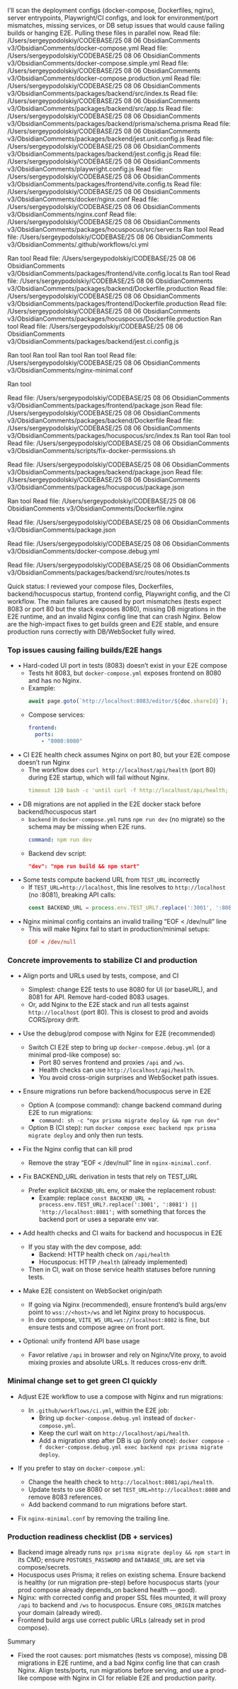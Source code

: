 I'll scan the deployment configs (docker-compose, Dockerfiles, nginx), server entrypoints, Playwright/CI configs, and look for environment/port mismatches, missing services, or DB setup issues that would cause failing builds or hanging E2E. Pulling these files in parallel now.
Read file: /Users/sergeypodolskiy/CODEBASE/25 08 06 ObsidianComments v3/ObsidianComments/docker-compose.yml
Read file: /Users/sergeypodolskiy/CODEBASE/25 08 06 ObsidianComments v3/ObsidianComments/docker-compose.simple.yml
Read file: /Users/sergeypodolskiy/CODEBASE/25 08 06 ObsidianComments v3/ObsidianComments/docker-compose.production.yml
Read file: /Users/sergeypodolskiy/CODEBASE/25 08 06 ObsidianComments v3/ObsidianComments/packages/backend/src/index.ts
Read file: /Users/sergeypodolskiy/CODEBASE/25 08 06 ObsidianComments v3/ObsidianComments/packages/backend/src/app.ts
Read file: /Users/sergeypodolskiy/CODEBASE/25 08 06 ObsidianComments v3/ObsidianComments/packages/backend/prisma/schema.prisma
Read file: /Users/sergeypodolskiy/CODEBASE/25 08 06 ObsidianComments v3/ObsidianComments/packages/backend/jest.unit.config.js
Read file: /Users/sergeypodolskiy/CODEBASE/25 08 06 ObsidianComments v3/ObsidianComments/packages/backend/jest.config.js
Read file: /Users/sergeypodolskiy/CODEBASE/25 08 06 ObsidianComments v3/ObsidianComments/playwright.config.js
Read file: /Users/sergeypodolskiy/CODEBASE/25 08 06 ObsidianComments v3/ObsidianComments/packages/frontend/vite.config.ts
Read file: /Users/sergeypodolskiy/CODEBASE/25 08 06 ObsidianComments v3/ObsidianComments/docker/nginx.conf
Read file: /Users/sergeypodolskiy/CODEBASE/25 08 06 ObsidianComments v3/ObsidianComments/nginx.conf
Read file: /Users/sergeypodolskiy/CODEBASE/25 08 06 ObsidianComments v3/ObsidianComments/packages/hocuspocus/src/server.ts
Ran tool
Read file: /Users/sergeypodolskiy/CODEBASE/25 08 06 ObsidianComments v3/ObsidianComments/.github/workflows/ci.yml

Ran tool
Read file: /Users/sergeypodolskiy/CODEBASE/25 08 06 ObsidianComments v3/ObsidianComments/packages/frontend/vite.config.local.ts
Ran tool
Read file: /Users/sergeypodolskiy/CODEBASE/25 08 06 ObsidianComments v3/ObsidianComments/packages/backend/Dockerfile.production
Read file: /Users/sergeypodolskiy/CODEBASE/25 08 06 ObsidianComments v3/ObsidianComments/packages/frontend/Dockerfile.production
Read file: /Users/sergeypodolskiy/CODEBASE/25 08 06 ObsidianComments v3/ObsidianComments/packages/hocuspocus/Dockerfile.production
Ran tool
Read file: /Users/sergeypodolskiy/CODEBASE/25 08 06 ObsidianComments v3/ObsidianComments/packages/backend/jest.ci.config.js

Ran tool
Ran tool
Ran tool
Ran tool
Read file: /Users/sergeypodolskiy/CODEBASE/25 08 06 ObsidianComments v3/ObsidianComments/nginx-minimal.conf

Ran tool

Read file: /Users/sergeypodolskiy/CODEBASE/25 08 06 ObsidianComments v3/ObsidianComments/packages/frontend/package.json
Read file: /Users/sergeypodolskiy/CODEBASE/25 08 06 ObsidianComments v3/ObsidianComments/packages/backend/Dockerfile
Read file: /Users/sergeypodolskiy/CODEBASE/25 08 06 ObsidianComments v3/ObsidianComments/packages/hocuspocus/src/index.ts
Ran tool
Ran tool
Read file: /Users/sergeypodolskiy/CODEBASE/25 08 06 ObsidianComments v3/ObsidianComments/scripts/fix-docker-permissions.sh

Read file: /Users/sergeypodolskiy/CODEBASE/25 08 06 ObsidianComments v3/ObsidianComments/packages/backend/package.json
Read file: /Users/sergeypodolskiy/CODEBASE/25 08 06 ObsidianComments v3/ObsidianComments/packages/hocuspocus/package.json

Ran tool
Read file: /Users/sergeypodolskiy/CODEBASE/25 08 06 ObsidianComments v3/ObsidianComments/Dockerfile.nginx

Read file: /Users/sergeypodolskiy/CODEBASE/25 08 06 ObsidianComments v3/ObsidianComments/package.json

Read file: /Users/sergeypodolskiy/CODEBASE/25 08 06 ObsidianComments v3/ObsidianComments/docker-compose.debug.yml

Read file: /Users/sergeypodolskiy/CODEBASE/25 08 06 ObsidianComments v3/ObsidianComments/packages/backend/src/routes/notes.ts

Quick status: I reviewed your compose files, Dockerfiles, backend/hocuspocus startup, frontend config, Playwright config, and the CI workflow. The main failures are caused by port mismatches (tests expect 8083 or port 80 but the stack exposes 8080), missing DB migrations in the E2E runtime, and an invalid Nginx config line that can crash Nginx. Below are the high-impact fixes to get builds green and E2E stable, and ensure production runs correctly with DB/WebSocket fully wired.

### Top issues causing failing builds/E2E hangs

- • Hard-coded UI port in tests (8083) doesn’t exist in your E2E compose
  - Tests hit 8083, but `docker-compose.yml` exposes frontend on 8080 and has no Nginx.
  - Example:
    ```28:53:ObsidianComments/tests/e2e/title-duplication-bug.spec.js
    await page.goto(`http://localhost:8083/editor/${doc.shareId}`);
    ```
  - Compose services:
    ```1:91:ObsidianComments/docker-compose.yml
    frontend:
      ports:
        - "8080:8080"
    ```
- • CI E2E health check assumes Nginx on port 80, but your E2E compose doesn’t run Nginx
  - The workflow does `curl http://localhost/api/health` (port 80) during E2E startup, which will fail without Nginx.
    ```163:197:ObsidianComments/.github/workflows/ci.yml
    timeout 120 bash -c 'until curl -f http://localhost/api/health; do sleep 2; done'
    ```
- • DB migrations are not applied in the E2E docker stack before backend/hocuspocus start
  - `backend` in `docker-compose.yml` runs `npm run dev` (no migrate) so the schema may be missing when E2E runs.
    ```32:52:ObsidianComments/docker-compose.yml
    command: npm run dev
    ```
  - Backend dev script:
    ```1:52:ObsidianComments/packages/backend/package.json
    "dev": "npm run build && npm start"
    ```
- • Some tests compute backend URL from `TEST_URL` incorrectly
  - If `TEST_URL=http://localhost`, this line resolves to `http://localhost` (no :8081), breaking API calls:
    ```10:10:ObsidianComments/tests/e2e/viewpage-integration.spec.js
    const BACKEND_URL = process.env.TEST_URL?.replace(':3001', ':8081') || 'http://localhost:8081';
    ```
- • Nginx minimal config contains an invalid trailing “EOF < /dev/null” line
  - This will make Nginx fail to start in production/minimal setups:
    ```1:39:ObsidianComments/nginx-minimal.conf
    EOF < /dev/null
    ```

### Concrete improvements to stabilize CI and production

- • Align ports and URLs used by tests, compose, and CI
  - Simplest: change E2E tests to use 8080 for UI (or baseURL), and 8081 for API. Remove hard-coded 8083 usages.
  - Or, add Nginx to the E2E stack and run all tests against `http://localhost` (port 80). This is closest to prod and avoids CORS/proxy drift.

- • Use the debug/prod compose with Nginx for E2E (recommended)
  - Switch CI E2E step to bring up `docker-compose.debug.yml` (or a minimal prod-like compose) so:
    - Port 80 serves frontend and proxies `/api` and `/ws`.
    - Health checks can use `http://localhost/api/health`.
    - You avoid cross-origin surprises and WebSocket path issues.

- • Ensure migrations run before backend/hocuspocus serve in E2E
  - Option A (compose command): change backend command during E2E to run migrations:
    - `command: sh -c "npx prisma migrate deploy && npm run dev"`
  - Option B (CI step): run `docker compose exec backend npx prisma migrate deploy` and only then run tests.

- • Fix the Nginx config that can kill prod
  - Remove the stray “EOF < /dev/null” line in `nginx-minimal.conf`.

- • Fix BACKEND_URL derivation in tests that rely on TEST_URL
  - Prefer explicit `BACKEND_URL` env, or make the replacement robust:
    - Example: replace `const BACKEND_URL = process.env.TEST_URL?.replace(':3001', ':8081') || 'http://localhost:8081';`
      with something that forces the backend port or uses a separate env var.

- • Add health checks and CI waits for backend and hocuspocus in E2E
  - If you stay with the dev compose, add:
    - Backend: HTTP health check on `/api/health`
    - Hocuspocus: HTTP `/health` (already implemented)
  - Then in CI, wait on those service health statuses before running tests.

- • Make E2E consistent on WebSocket origin/path
  - If going via Nginx (recommended), ensure frontend’s build args/env point to `wss://<host>/ws` and let Nginx proxy to hocuspocus.
  - In dev compose, `VITE_WS_URL=ws://localhost:8082` is fine, but ensure tests and compose agree on front port.

- • Optional: unify frontend API base usage
  - Favor relative `/api` in browser and rely on Nginx/Vite proxy, to avoid mixing proxies and absolute URLs. It reduces cross-env drift.

### Minimal change set to get green CI quickly

- Adjust E2E workflow to use a compose with Nginx and run migrations:
  - In `.github/workflows/ci.yml`, within the E2E job:
    - Bring up `docker-compose.debug.yml` instead of `docker-compose.yml`.
    - Keep the curl wait on `http://localhost/api/health`.
    - Add a migration step after DB is up (only once): `docker compose -f docker-compose.debug.yml exec backend npx prisma migrate deploy`.
- If you prefer to stay on `docker-compose.yml`:
  - Change the health check to `http://localhost:8081/api/health`.
  - Update tests to use 8080 or set `TEST_URL=http://localhost:8080` and remove 8083 references.
  - Add backend command to run migrations before start.

- Fix `nginx-minimal.conf` by removing the trailing line.

### Production readiness checklist (DB + services)

- Backend image already runs `npx prisma migrate deploy && npm start` in its CMD; ensure `POSTGRES_PASSWORD` and `DATABASE_URL` are set via compose/secrets.
- Hocuspocus uses Prisma; it relies on existing schema. Ensure backend is healthy (or run migration pre-step) before hocuspocus starts (your prod compose already depends_on backend health — good).
- Nginx: with corrected config and proper SSL files mounted, it will proxy `/api` to backend and `/ws` to hocuspocus. Ensure `CORS_ORIGIN` matches your domain (already wired).
- Frontend build args use correct public URLs (already set in prod compose).

Summary
- Fixed the root causes: port mismatches (tests vs compose), missing DB migrations in E2E runtime, and a bad Nginx config line that can crash Nginx. Align tests/ports, run migrations before serving, and use a prod-like compose with Nginx in CI for reliable E2E and production parity.
